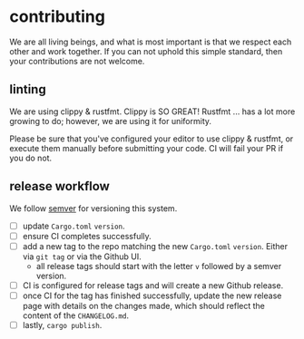contributing
============
We are all living beings, and what is most important is that we respect each other and work together. If you can not uphold this simple standard, then your contributions are not welcome.

## linting
We are using clippy & rustfmt. Clippy is SO GREAT! Rustfmt ... has a lot more growing to do; however, we are using it for uniformity.

Please be sure that you've configured your editor to use clippy & rustfmt, or execute them manually before submitting your code. CI will fail your PR if you do not.

## release workflow
We follow [semver](https://semver.org/spec/v2.0.0.html) for versioning this system.

- [ ] update `Cargo.toml` `version`.
- [ ] ensure CI completes successfully.
- [ ] add a new tag to the repo matching the new `Cargo.toml` `version`. Either via `git tag` or via the Github UI.
    - all release tags should start with the letter `v` followed by a semver version.
- [ ] CI is configured for release tags and will create a new Github release.
- [ ] once CI for the tag has finished successfully, update the new release page with details on the changes made, which should reflect the content of the `CHANGELOG.md`.
- [ ] lastly, `cargo publish`.
